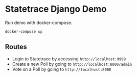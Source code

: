 # Statetrace Django Demo

Run demo with docker-compose.

```bash
docker-compose up
```

## Routes

* Login to Statetrace by accessing `http://localhost:9999`
* Create a new Poll by going to `http://localhost:8000/admin`
* Vote on a Poll by going to `http://localhost:8000`
